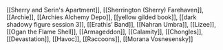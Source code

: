 [[Sherry and Serin's Apartment]], [[Sherrington (Sherry) Farehaven]], [[Archie]], [[Archies Alchemy Depo]], [[yellow gilded book]], [[dark shadowy figure session 3]], [[Erathis’ Band]], [[Nahran Umbra]], [[Lizee]], [[Ogan the Flame Shell]], [[Armageddon]], [[Calamity]], [[Chongles]], [[Devastation]], [[Havoc]], [[Raccoons]], [[Morana Vosnesensky]]